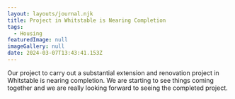 ```yaml
---
layout: layouts/journal.njk
title: Project in Whitstable is Nearing Completion
tags:
  - Housing
featuredImage: null
imageGallery: null
date: 2024-03-07T13:43:41.153Z
---
```

Our project to carry out a substantial extension and renovation project in Whitstable is nearing completion. We are starting to see things coming together and we are really looking forward to seeing the completed project.